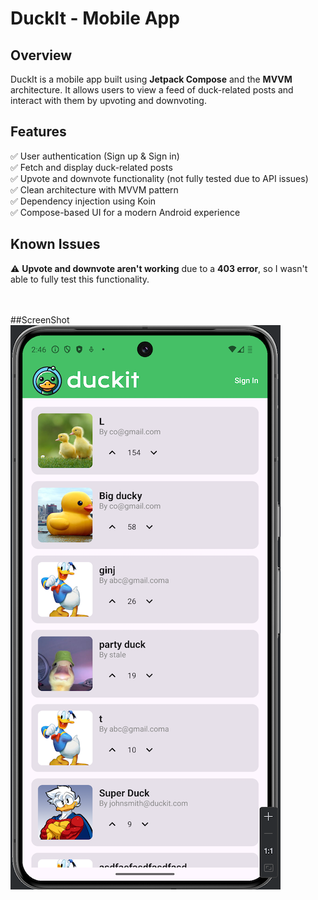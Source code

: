 # DuckIt - Mobile App  

## Overview  
DuckIt is a mobile app built using **Jetpack Compose** and the **MVVM** architecture. It allows users to view a feed of duck-related posts and interact with them by upvoting and downvoting.  

## Features  
✅ User authentication (Sign up & Sign in)  
✅ Fetch and display duck-related posts  
✅ Upvote and downvote functionality (not fully tested due to API issues)  
✅ Clean architecture with MVVM pattern  
✅ Dependency injection using Koin  
✅ Compose-based UI for a modern Android experience  

## Known Issues  
⚠️ **Upvote and downvote aren't working** due to a **403 error**, so I wasn't able to fully test this functionality.  
<br>
<br>


##ScreenShot
![DuckIt Screenshot](assets/DuckItScreenShot.png)

